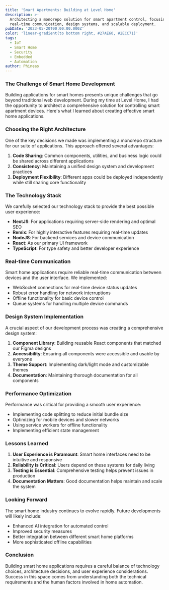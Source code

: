 ```yaml
---
title: 'Smart Apartments: Building at Level Home'
description: >-
  Architecting a monorepo solution for smart apartment control, focusing on
  real-time communication, design systems, and scalable deployment.
pubDate: '2023-05-20T00:00:00.000Z'
color: 'linear-gradient(to bottom right, #27AE60, #2ECC71)'
tags:
  - IoT
  - Smart Home
  - Security
  - Embedded
  - Automation
author: Phineas
---
```


### The Challenge of Smart Home Development

Building applications for smart homes presents unique challenges that go beyond traditional web development. During my time at Level Home, I had the opportunity to architect a comprehensive solution for controlling smart apartment devices. Here's what I learned about creating effective smart home applications.

### Choosing the Right Architecture

One of the key decisions we made was implementing a monorepo structure for our suite of applications. This approach offered several advantages:

1. **Code Sharing**: Common components, utilities, and business logic could be shared across different applications
2. **Consistency**: Maintaining a unified design system and development practices
3. **Deployment Flexibility**: Different apps could be deployed independently while still sharing core functionality

### The Technology Stack

We carefully selected our technology stack to provide the best possible user experience:

- **NextJS**: For applications requiring server-side rendering and optimal SEO
- **Remix**: For highly interactive features requiring real-time updates
- **NodeJS**: For backend services and device communication
- **React**: As our primary UI framework
- **TypeScript**: For type safety and better developer experience

### Real-time Communication

Smart home applications require reliable real-time communication between devices and the user interface. We implemented:

- WebSocket connections for real-time device status updates
- Robust error handling for network interruptions
- Offline functionality for basic device control
- Queue systems for handling multiple device commands

### Design System Implementation

A crucial aspect of our development process was creating a comprehensive design system:

1. **Component Library**: Building reusable React components that matched our Figma designs
2. **Accessibility**: Ensuring all components were accessible and usable by everyone
3. **Theme Support**: Implementing dark/light mode and customizable themes
4. **Documentation**: Maintaining thorough documentation for all components

### Performance Optimization

Performance was critical for providing a smooth user experience:

- Implementing code splitting to reduce initial bundle size
- Optimizing for mobile devices and slower networks
- Using service workers for offline functionality
- Implementing efficient state management

### Lessons Learned

1. **User Experience is Paramount**: Smart home interfaces need to be intuitive and responsive
2. **Reliability is Critical**: Users depend on these systems for daily living
3. **Testing is Essential**: Comprehensive testing helps prevent issues in production
4. **Documentation Matters**: Good documentation helps maintain and scale the system

### Looking Forward

The smart home industry continues to evolve rapidly. Future developments will likely include:

- Enhanced AI integration for automated control
- Improved security measures
- Better integration between different smart home platforms
- More sophisticated offline capabilities

### Conclusion

Building smart home applications requires a careful balance of technology choices, architecture decisions, and user experience considerations. Success in this space comes from understanding both the technical requirements and the human factors involved in home automation.
